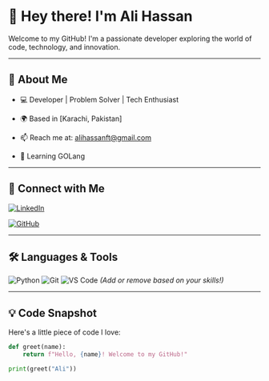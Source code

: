 # 👋 Hey there! I'm Ali Hassan

Welcome to my GitHub! I'm a passionate developer exploring the world of code, technology, and innovation.

---

## 🚀 About Me
- 💻 Developer | Problem Solver | Tech Enthusiast
- 🌍 Based in [Karachi, Pakistan]
- 📫 Reach me at: alihassanft@gmail.com

- 🌱 Learning GOLang

---

## 🔗 Connect with Me
[![LinkedIn](https://img.shields.io/badge/LinkedIn-0077B5?style=for-the-badge&logo=linkedin&logoColor=white)](https://www.linkedin.com/in/alihassanft)
<!--[![Twitter](https://img.shields.io/badge/Twitter-1DA1F2?style=for-the-badge&logo=twitter&logoColor=white)](https://twitter.com/yourusername) *(Add your Twitter if you have one!)*-->
[![GitHub](https://img.shields.io/badge/GitHub-181717?style=for-the-badge&logo=github&logoColor=white)](https://github.com/alihassanft)

---

## 🛠️ Languages & Tools
![Python](https://img.shields.io/badge/Python-3776AB?style=flat-square&logo=python&logoColor=white)
![Git](https://img.shields.io/badge/Git-F05032?style=flat-square&logo=git&logoColor=white)
![VS Code](https://img.shields.io/badge/VS%20Code-007ACC?style=flat-square&logo=visual-studio-code&logoColor=white)
*(Add or remove based on your skills!)*

---

## 💡 Code Snapshot
Here's a little piece of code I love:

```python
def greet(name):
    return f"Hello, {name}! Welcome to my GitHub!"

print(greet("Ali"))
